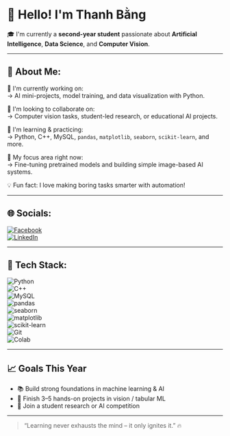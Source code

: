 # 👋 Hello! I'm Thanh Bằng

🎓 I'm currently a **second-year student** passionate about **Artificial Intelligence**, **Data Science**, and **Computer Vision**.

---

## 🧠 About Me:

🔧 I'm currently working on:  
→ AI mini-projects, model training, and data visualization with Python.

🤝 I'm looking to collaborate on:  
→ Computer vision tasks, student-led research, or educational AI projects.

📌 I'm learning & practicing:  
→ Python, C++, MySQL, `pandas`, `matplotlib`, `seaborn`, `scikit-learn`, and more.

🔬 My focus area right now:  
→ Fine-tuning pretrained models and building simple image-based AI systems.

💡 Fun fact: I love making boring tasks smarter with automation!

---

## 🌐 Socials:

[![Facebook](https://img.shields.io/badge/Facebook-1877F2?style=flat&logo=facebook&logoColor=white)](https://facebook.com/)  
[![LinkedIn](https://img.shields.io/badge/LinkedIn-0A66C2?style=flat&logo=linkedin&logoColor=white)](https://linkedin.com/in/your-profile)

---

## 🧰 Tech Stack:

![Python](https://img.shields.io/badge/-Python-3776AB?style=flat&logo=python&logoColor=white)  
![C++](https://img.shields.io/badge/-C++-00599C?style=flat&logo=cplusplus&logoColor=white)  
![MySQL](https://img.shields.io/badge/-MySQL-4479A1?style=flat&logo=mysql&logoColor=white)  
![pandas](https://img.shields.io/badge/-pandas-150458?style=flat&logo=pandas&logoColor=white)  
![seaborn](https://img.shields.io/badge/-seaborn-0f4c81?style=flat&logo=python&logoColor=white)  
![matplotlib](https://img.shields.io/badge/-matplotlib-11557C?style=flat&logo=python&logoColor=white)  
![scikit-learn](https://img.shields.io/badge/-scikit--learn-F7931E?style=flat&logo=scikit-learn&logoColor=white)  
![Git](https://img.shields.io/badge/-Git-F05032?style=flat&logo=git&logoColor=white)  
![Colab](https://img.shields.io/badge/-Google_Colab-F9AB00?style=flat&logo=googlecolab&logoColor=white)

---

## 📈 Goals This Year

- 📚 Build strong foundations in machine learning & AI
- 🧪 Finish 3–5 hands-on projects in vision / tabular ML
- 🌟 Join a student research or AI competition

---

> “Learning never exhausts the mind – it only ignites it.” 🔥
